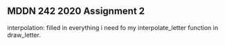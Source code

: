 ## MDDN 242 2020 Assignment 2

interpolation:
filled in everything i need fo my interpolate_letter function in draw_letter.  